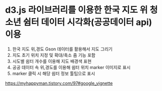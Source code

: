 # d3.js 라이브러리를 이용한 한국 지도 위 청소년 쉼터 데이터 시각화(공공데이터 api) 이용

1. 한국 지도 위,경도 Gson 데이터를 활용해서 지도 그리기
2. 지도 초기 위치 지정 및 확대/축소 줌 기능 포함
3. 시도별 쉼터 개수를 이용해 지도 배경색 표현
4. 공공 데이터 속 위,경도를 이용해 쉼터 위치 marker 이미지로 표시
5. marker 클릭 시 해당 쉼터 정보 툴팁으로 표시

https://myhappyman.tistory.com/97#google_vignette
